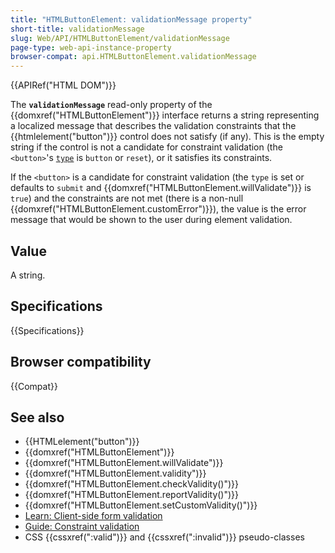 ```yaml
---
title: "HTMLButtonElement: validationMessage property"
short-title: validationMessage
slug: Web/API/HTMLButtonElement/validationMessage
page-type: web-api-instance-property
browser-compat: api.HTMLButtonElement.validationMessage
---
```


{{APIRef("HTML DOM")}}

The **`validationMessage`** read-only property of the {{domxref("HTMLButtonElement")}} interface returns a string representing a localized message that describes the validation constraints that the {{htmlelement("button")}} control does not satisfy (if any). This is the empty string if the control is not a candidate for constraint validation (the `<button>`'s [`type`](/en-US/docs/Web/HTML/Element/button#type) is `button` or `reset`), or it satisfies its constraints.

If the `<button>` is a candidate for constraint validation (the `type` is set or defaults to `submit` and {{domxref("HTMLButtonElement.willValidate")}} is `true`) and the constraints are not met (there is a non-null {{domxref("HTMLButtonElement.customError")}}), the value is the error message that would be shown to the user during element validation.

## Value

A string.

## Specifications

{{Specifications}}

## Browser compatibility

{{Compat}}

## See also

- {{HTMLelement("button")}}
- {{domxref("HTMLButtonElement")}}
- {{domxref("HTMLButtonElement.willValidate")}}
- {{domxref("HTMLButtonElement.validity")}}
- {{domxref("HTMLButtonElement.checkValidity()")}}
- {{domxref("HTMLButtonElement.reportValidity()")}}
- {{domxref("HTMLButtonElement.setCustomValidity()")}}
- [Learn: Client-side form validation](/en-US/docs/Learn/Forms/Form_validation)
- [Guide: Constraint validation](/en-US/docs/Web/HTML/Constraint_validation)
- CSS {{cssxref(":valid")}} and {{cssxref(":invalid")}} pseudo-classes
